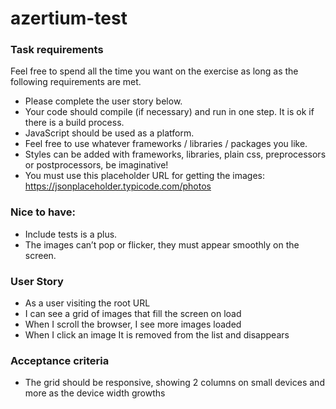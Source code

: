# azertium-test

### Task requirements
Feel free to spend all the time you want on the exercise as long as the following requirements are met.
- Please complete the user story below.
- Your code should compile (if necessary) and run in one step. It is ok if there is a build process.
- JavaScript should be used as a platform.
- Feel free to use whatever frameworks / libraries / packages you like.
- Styles can be added with frameworks, libraries, plain css, preprocessors or postprocessors, be imaginative!
- You must use this placeholder URL for getting the images: https://jsonplaceholder.typicode.com/photos

### Nice to have:
- Include tests is a plus.
- The images can’t pop or flicker, they must appear smoothly on the screen.

### User Story
- As a user visiting the root URL
- I can see a grid of images that fill the screen on load
- When I scroll the browser, I see more images loaded
- When I click an image It is removed from the list and disappears

### Acceptance criteria
- The grid should be responsive, showing 2 columns on small devices and more as the device width growths

